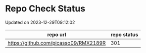 # Repo Check Status

Updated on 2023-12-29T09:12:02

| repo url | repo status |
| -------- | -------- | 
|  https://github.com/picasso09/RMX2189R |  301 |
